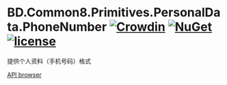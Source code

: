 # BD.Common8.Primitives.PersonalData.PhoneNumber [![Crowdin](https://badges.crowdin.net/bdcommon8/localized.svg)](https://crowdin.com/project/bdcommon8) [![NuGet](https://img.shields.io/nuget/v/BD.Common8.Primitives.PersonalData.PhoneNumber.svg)](https://www.nuget.org/packages/BD.Common8.Primitives.PersonalData.PhoneNumber) [![license](https://img.shields.io/badge/license-MIT%20License-yellow.svg)](https://github.com/BeyondDimension/Common/blob/dev8/LICENSE)
提供个人资料（手机号码）格式

[API browser](https://beyonddimension.github.io/Common/api/index.html)